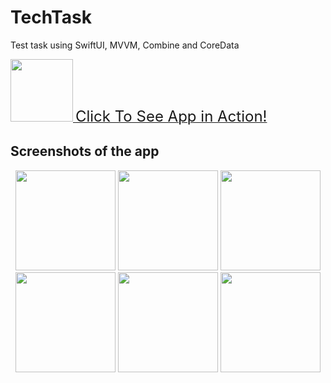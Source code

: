 # TechTask
Test task using SwiftUI, MVVM, Combine and CoreData

<div>
  <a href="https://youtu.be/od0QMYYEZ9A">
    <img src="https://user-images.githubusercontent.com/59523003/227807173-da404314-0271-4bcb-9a4f-317984621da9.png" width="100">
    <span style="font-size: 24px;">Click To See App in Action!</span>
  </a>
</div>

## Screenshots of the app
<p align="center">
  <img src="https://user-images.githubusercontent.com/59523003/227806105-64bc4168-ac78-4030-917e-84b25580e451.PNG" width="160" />
  <img src="https://user-images.githubusercontent.com/59523003/227806108-c75e9378-3b73-4494-8147-aaea922d0f8d.PNG" width="160" />
  <img src="https://user-images.githubusercontent.com/59523003/227806110-d6015674-cf67-4257-9823-2c82179209e5.PNG" width="160" />
  <img src="https://user-images.githubusercontent.com/59523003/227806112-9e8bdbb4-c02d-4d3e-82e9-d6f3ef6ea7ad.PNG" width="160" />
  <img src="https://user-images.githubusercontent.com/59523003/227806113-fe6d27d3-44c6-4c9f-8ef5-9c5d8598ac00.PNG" width="160" />
  <img src="https://user-images.githubusercontent.com/59523003/227806116-41f205d4-3197-4b28-9c90-f6f663999e49.PNG" width="160" />
</p>
